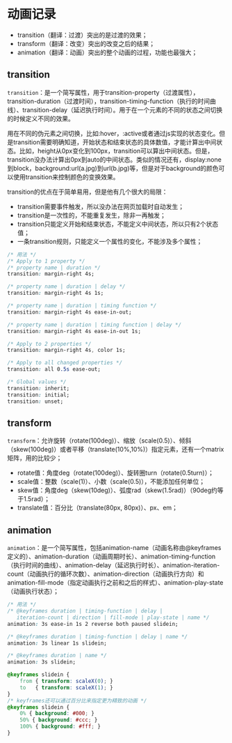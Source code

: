 # 动画记录
- transition（翻译：过渡）突出的是过渡的效果；
- transform（翻译：改变）突出的改变之后的结果；
- animation（翻译：动画）突出的整个动画的过程，功能也最强大；

## transition
`transition`：是一个简写属性，用于transition-property（过渡属性），transition-duration（过渡时间），transition-timing-function（执行的时间曲线）、transition-delay（延迟执行时间）。用于在一个元素的不同的状态之间切换的时候定义不同的效果。

用在不同的伪元素之间切换，比如:hover，:active或者通过js实现的状态变化。但是transition需要明确知道，开始状态和结束状态的具体数值，才能计算出中间状态。比如，height从0px变化到100px，transition可以算出中间状态。但是，transition没办法计算出0px到auto的中间状态。类似的情况还有，display:none到block，background:url(a.jpg)到url(b.jpg)等，但是对于background的颜色可以使用transition来控制颜色的变换效果。

transition的优点在于简单易用，但是他有几个很大的局限：
- transition需要事件触发，所以没办法在网页加载时自动发生；
- transition是一次性的，不能重复发生，除非一再触发；
- transition只能定义开始和结束状态，不能定义中间状态，所以只有2个状态值；
- 一条transition规则，只能定义一个属性的变化，不能涉及多个属性；

```css
/* 用法 */
/* Apply to 1 property */
/* property name | duration */
transition: margin-right 4s;

/* property name | duration | delay */
transition: margin-right 4s 1s;

/* property name | duration | timing function */
transition: margin-right 4s ease-in-out;

/* property name | duration | timing function | delay */
transition: margin-right 4s ease-in-out 1s;

/* Apply to 2 properties */
transition: margin-right 4s, color 1s;

/* Apply to all changed properties */
transition: all 0.5s ease-out;

/* Global values */
transition: inherit;
transition: initial;
transition: unset;
```


## transform
`transform`：允许旋转（rotate(100deg)）、缩放（scale(0.5)）、倾斜（skew(100deg)）或者平移（translate(10%,10%)）指定元素，还有一个matrix矩阵，用的比较少；
- rotate值：角度deg（rotate(100deg)）、旋转圈turn（rotate(0.5turn)）；
- scale值：整数（scale(1)）、小数（scale(0.5)），不能添加任何单位；
- skew值：角度deg（skew(10deg)）、弧度rad（skew(1.5rad)）（90deg约等于1.5rad）；
- translate值：百分比（translate(80px, 80px)）、px、em；


## animation
`animation`：是一个简写属性，包括animation-name（动画名称由@keyframes定义的）、animation-duration（动画周期时长）、animation-timing-function（执行时间的曲线）、animation-delay（延迟执行时长）、animation-iteration-count（动画执行的循环次数）、animation-direction（动画执行方向）和animation-fill-mode（指定动画执行之前和之后的样式）、animation-play-state（动画执行状态）；

```css
/* 用法 */
/* @keyframes duration | timing-function | delay |
   iteration-count | direction | fill-mode | play-state | name */
animation: 3s ease-in 1s 2 reverse both paused slidein;

/* @keyframes duration | timing-function | delay | name */
animation: 3s linear 1s slidein;

/* @keyframes duration | name */
animation: 3s slidein;

@keyframes slidein {
    from { transform: scaleX(0); }
    to   { transform: scaleX(1); }
}
/* keyframes还可以通过百分比来指定更为精致的动画 */
@keyframes slidein {
    0% { background: #000; }
    50% { background: #ccc; }
    100% { background: #fff; }
}

```
